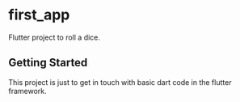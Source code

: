 # first_app

Flutter project to roll a dice.

## Getting Started

This project is just to get in touch with basic dart code in the flutter framework.